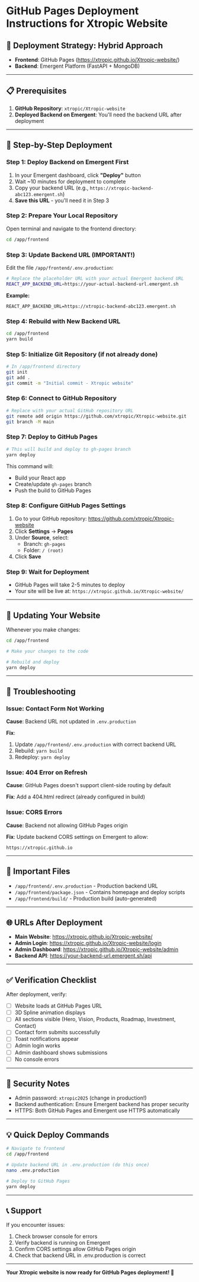 # GitHub Pages Deployment Instructions for Xtropic Website

## 🎯 Deployment Strategy: Hybrid Approach
- **Frontend**: GitHub Pages (https://xtropic.github.io/Xtropic-website/)
- **Backend**: Emergent Platform (FastAPI + MongoDB)

---

## 📋 Prerequisites

1. **GitHub Repository**: `xtropic/Xtropic-website`
2. **Deployed Backend on Emergent**: You'll need the backend URL after deployment

---

## 🚀 Step-by-Step Deployment

### Step 1: Deploy Backend on Emergent First

1. In your Emergent dashboard, click **"Deploy"** button
2. Wait ~10 minutes for deployment to complete
3. Copy your backend URL (e.g., `https://xtropic-backend-abc123.emergent.sh`)
4. **Save this URL** - you'll need it in Step 3

### Step 2: Prepare Your Local Repository

Open terminal and navigate to the frontend directory:

```bash
cd /app/frontend
```

### Step 3: Update Backend URL (IMPORTANT!)

Edit the file `/app/frontend/.env.production`:

```bash
# Replace the placeholder URL with your actual Emergent backend URL
REACT_APP_BACKEND_URL=https://your-actual-backend-url.emergent.sh
```

**Example:**
```
REACT_APP_BACKEND_URL=https://xtropic-backend-abc123.emergent.sh
```

### Step 4: Rebuild with New Backend URL

```bash
cd /app/frontend
yarn build
```

### Step 5: Initialize Git Repository (if not already done)

```bash
# In /app/frontend directory
git init
git add .
git commit -m "Initial commit - Xtropic website"
```

### Step 6: Connect to GitHub Repository

```bash
# Replace with your actual GitHub repository URL
git remote add origin https://github.com/xtropic/Xtropic-website.git
git branch -M main
```

### Step 7: Deploy to GitHub Pages

```bash
# This will build and deploy to gh-pages branch
yarn deploy
```

This command will:
- Build your React app
- Create/update `gh-pages` branch
- Push the build to GitHub Pages

### Step 8: Configure GitHub Pages Settings

1. Go to your GitHub repository: https://github.com/xtropic/Xtropic-website
2. Click **Settings** → **Pages**
3. Under **Source**, select:
   - Branch: `gh-pages`
   - Folder: `/ (root)`
4. Click **Save**

### Step 9: Wait for Deployment

- GitHub Pages will take 2-5 minutes to deploy
- Your site will be live at: `https://xtropic.github.io/Xtropic-website/`

---

## 🔄 Updating Your Website

Whenever you make changes:

```bash
cd /app/frontend

# Make your changes to the code

# Rebuild and deploy
yarn deploy
```

---

## 🔧 Troubleshooting

### Issue: Contact Form Not Working

**Cause**: Backend URL not updated in `.env.production`

**Fix**:
1. Update `/app/frontend/.env.production` with correct backend URL
2. Rebuild: `yarn build`
3. Redeploy: `yarn deploy`

### Issue: 404 Error on Refresh

**Cause**: GitHub Pages doesn't support client-side routing by default

**Fix**: Add a 404.html redirect (already configured in build)

### Issue: CORS Errors

**Cause**: Backend not allowing GitHub Pages origin

**Fix**: Update backend CORS settings on Emergent to allow:
```
https://xtropic.github.io
```

---

## 📁 Important Files

- `/app/frontend/.env.production` - Production backend URL
- `/app/frontend/package.json` - Contains homepage and deploy scripts
- `/app/frontend/build/` - Production build (auto-generated)

---

## 🌐 URLs After Deployment

- **Main Website**: https://xtropic.github.io/Xtropic-website/
- **Admin Login**: https://xtropic.github.io/Xtropic-website/login
- **Admin Dashboard**: https://xtropic.github.io/Xtropic-website/admin
- **Backend API**: https://your-backend-url.emergent.sh/api

---

## ✅ Verification Checklist

After deployment, verify:

- [ ] Website loads at GitHub Pages URL
- [ ] 3D Spline animation displays
- [ ] All sections visible (Hero, Vision, Products, Roadmap, Investment, Contact)
- [ ] Contact form submits successfully
- [ ] Toast notifications appear
- [ ] Admin login works
- [ ] Admin dashboard shows submissions
- [ ] No console errors

---

## 🔐 Security Notes

- Admin password: `xtropic2025` (change in production!)
- Backend authentication: Ensure Emergent backend has proper security
- HTTPS: Both GitHub Pages and Emergent use HTTPS automatically

---

## 💡 Quick Deploy Commands

```bash
# Navigate to frontend
cd /app/frontend

# Update backend URL in .env.production (do this once)
nano .env.production

# Deploy to GitHub Pages
yarn deploy
```

---

## 📞 Support

If you encounter issues:
1. Check browser console for errors
2. Verify backend is running on Emergent
3. Confirm CORS settings allow GitHub Pages origin
4. Check that backend URL in .env.production is correct

---

**Your Xtropic website is now ready for GitHub Pages deployment! 🚀**

